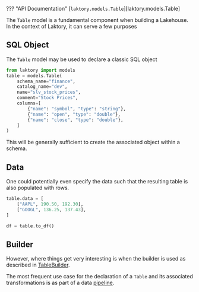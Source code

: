 ??? "API Documentation"
    [`laktory.models.Table`][laktory.models.Table]<br>

The `Table` model is a fundamental component when building a Lakehouse.
In the context of Laktory, it can serve a few purposes

## SQL Object
The `Table` model may be used to declare a classic SQL object
```py
from laktory import models
table = models.Table(
    schema_name="finance",
    catalog_name="dev",
    name="slv_stock_prices",
    comment="Stock Prices",
    columns=[
        {"name": "symbol", "type": "string"},
        {"name": "open", "type": "double"},
        {"name": "close", "type": "double"},
    ]
)
```
This will be generally sufficient to create the associated object within a schema. 

## Data
One could potentially even specify the data such that the resulting table is also populated with rows.
```py
table.data = [
    ["AAPL", 190.50, 192.30],
    ["GOOGL", 136.25, 137.43],
]

df = table.to_df()
```

## Builder
However, where things get very interesting is when the builder is used as described in [TableBuilder](tablebuilder.md).

The most frequent use case for the declaration of a `Table` and its associated transformations is as part of a data [pipeline](pipeline.md).